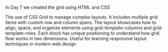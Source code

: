 In Day 7 we created the gird using HTML and CSS

The use of CSS Grid to manage complex layouts.
It includes multiple grid items with custom row and column spans.
The layout showcases how to align, space, and organize elements using grid-template-columns and grid-template-rows.
Each block has unique positioning to understand how grid flow works in two dimensions.
Useful for learning responsive layout techniques in modern web design